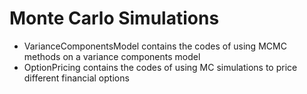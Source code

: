 # Monte Carlo Simulations
* VarianceComponentsModel contains the codes of using MCMC methods on a variance components model
* OptionPricing contains the codes of using MC simulations to price different financial options
